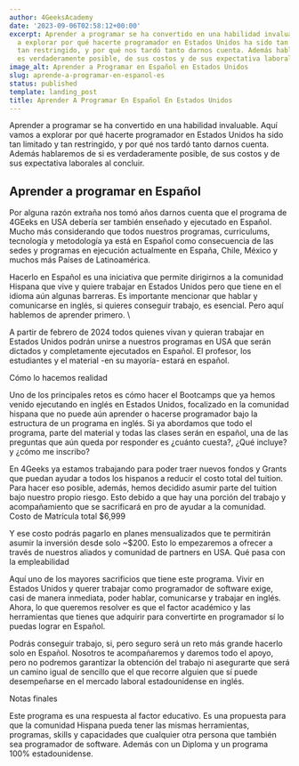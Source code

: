 ```yaml
---
author: 4GeeksAcademy
date: '2023-09-06T02:58:12+00:00'
excerpt: Aprender a programar se ha convertido en una habilidad invaluable. Aquí vamos
  a explorar por qué hacerte programador en Estados Unidos ha sido tan limitado y
  tan restringido, y por qué nos tardó tanto darnos cuenta. Además hablaremos de si
  es verdaderamente posible, de sus costos y de sus expectativa laborales al concluir.
image_alt: Aprender a Programar en Español en Estados Unidos
slug: aprende-a-programar-en-espanol-es
status: published
template: landing_post
title: Aprender A Programar En Español En Estados Unidos
---
```

Aprender a programar se ha convertido en una habilidad invaluable. Aquí vamos a explorar por qué hacerte programador en Estados Unidos ha sido tan limitado y tan restringido, y por qué nos tardó tanto darnos cuenta. Además hablaremos de si es verdaderamente posible, de sus costos y de sus expectativa laborales al concluir. 

## Aprender a programar en Español

Por alguna razón extraña nos tomó años darnos cuenta que el programa de 4GEeks en USA debería ser también enseñado y ejecutado en Español. Mucho más considerando que todos nuestros programas, curriculums, tecnología y metodología ya está en Español como consecuencia de las sedes y programas en ejecución actualmente en España, Chile, México y muchos más Países de Latinoamérica.

Hacerlo en Español es una iniciativa que permite dirigirnos a la comunidad Hispana que vive y quiere trabajar en Estados Unidos pero que tiene en el idioma aún algunas barreras. Es importante mencionar que hablar y comunicarse en inglés, si quieres conseguir trabajo, es esencial. Pero aquí hablemos de aprender primero. \

A partir de febrero de 2024 todos quienes vivan y quieran trabajar en Estados Unidos podrán unirse a nuestros programas en USA que serán dictados y completamente ejecutados en Español. El profesor, los estudiantes y el material -en su mayoría- estará en español. 

Cómo lo hacemos realidad

Uno de los principales retos es cómo hacer el Bootcamps que ya hemos venido ejecutando en inglés en Estados Unidos, focalizado en la comunidad hispana que no puede aún aprender o hacerse programador bajo la estructura de un programa en inglés. 
Si ya abordamos que todo el programa, parte del material y todas las clases serán en español, una de las preguntas que aún queda por responder es ¿cuánto cuesta?, ¿Qué incluye? y ¿cómo me inscribo?

En 4Geeks ya estamos trabajando para poder traer nuevos fondos y Grants que puedan ayudar a todos los hispanos a reducir el costo total del tuition. Para hacer eso posible, además, hemos decidido asumir parte del tuition bajo nuestro propio riesgo. Esto debido a que hay una porción del trabajo y acompañamiento que se sacrificará en pro de ayudar a la comunidad. 
Costo de Matrícula total $6,999

Y ese costo podrás pagarlo en planes mensualizados que te permitirán asumir la inversión desde solo ~$200. Esto lo empezaremos a ofrecer a través de nuestros aliados y comunidad de partners en USA. 
Qué pasa con la empleabilidad

Aquí uno de los mayores sacrificios que tiene este programa. Vivir en Estados Unidos y querer trabajar como programador de software exige, casi de manera inmediata, poder hablar, comunicarse y trabajar en inglés. Ahora, lo que queremos resolver es que el factor académico y las herramientas que tienes que adquirir para convertirte en programador sí lo puedas lograr en Español. 

Podrás conseguir trabajo, si, pero seguro será un reto más grande hacerlo solo en Español. Nosotros te acompañaremos y daremos todo el apoyo, pero no podremos garantizar la obtención del trabajo ni asegurarte que será un camino igual de sencillo que el que recorre alguien que sí puede desempeñarse en el mercado laboral estadounidense en inglés. 

Notas finales

Este programa es una respuesta al factor educativo. Es una propuesta para que la comunidad Hispana pueda tener las mismas herramientas, programas, skills y capacidades que cualquier otra persona que también sea programador de software. Además con un Diploma y un programa 100% estadounidense.